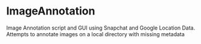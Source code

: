 # ImageAnnotation
Image Annotation script and GUI using Snapchat and Google Location Data. Attempts to annotate images on a local directory with missing metadata
